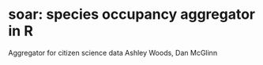 # soar: species occupancy aggregator in R
Aggregator for citizen science data
Ashley Woods, Dan McGlinn
